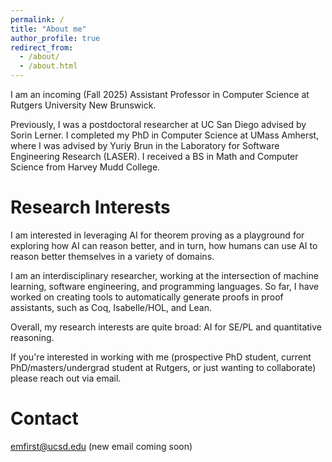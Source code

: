 ```yaml
---
permalink: /
title: "About me"
author_profile: true
redirect_from: 
  - /about/
  - /about.html
---
```


I am an incoming (Fall 2025) Assistant Professor in Computer Science at Rutgers University New Brunswick. 

Previously, I was a postdoctoral researcher at UC San Diego advised by Sorin Lerner. I completed my PhD in Computer Science at UMass Amherst, where I was advised by Yuriy Brun in the Laboratory for Software Engineering Research (LASER). I received a BS in Math and Computer Science from Harvey Mudd College.

Research Interests
======
I am interested in leveraging AI for theorem proving as a playground for exploring how AI can reason better, and in turn, how humans can use AI to reason better themselves in a variety of domains. 

I am an interdisciplinary researcher, working at the intersection of machine learning, software engineering, and programming languages. So far, I have worked on creating tools to automatically generate proofs in proof assistants, such as Coq, Isabelle/HOL, and Lean.  

Overall, my research interests are quite broad: AI for SE/PL and quantitative reasoning.  

If you're interested in working with me (prospective PhD student, current PhD/masters/undergrad student at Rutgers, or just wanting to collaborate) please reach out via email. 

Contact
======
emfirst@ucsd.edu (new email coming soon) 